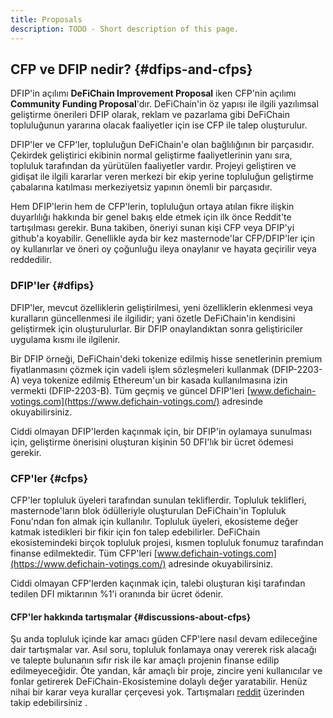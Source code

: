 ```yaml
---
title: Proposals
description: TODO - Short description of this page.
---
```


## CFP ve DFIP nedir? {#dfips-and-cfps}

DFIP'in açılımı **DeFiChain Improvement Proposal** iken CFP'nin açılımı **Community Funding Proposal**'dır. DeFiChain'in öz yapısı ile ilgili yazılımsal geliştirme önerileri DFIP olarak, reklam ve pazarlama gibi DeFiChain topluluğunun yararına olacak faaliyetler için ise CFP ile talep oluşturulur.

DFIP'ler ve CFP'ler, topluluğun DeFiChain'e olan bağlılığının bir parçasıdır. Çekirdek geliştirici ekibinin normal geliştirme faaliyetlerinin yanı sıra, topluluk tarafından da yürütülen faaliyetler vardır. Projeyi geliştiren ve gidişat ile ilgili kararlar veren merkezi bir ekip yerine topluluğun geliştirme çabalarına katılması merkeziyetsiz yapının önemli bir parçasıdır.

Hem DFIP'lerin hem de CFP'lerin, topluluğun ortaya atılan fikre ilişkin duyarlılığı hakkında bir genel bakış elde etmek için ilk önce Reddit'te tartışılması gerekir. Buna takiben, öneriyi sunan kişi CFP veya DFIP'yi github'a koyabilir. Genellikle ayda bir kez masternode'lar CFP/DFIP'ler için oy kullanırlar ve öneri oy çoğunluğu ileya onaylanır ve hayata geçirilir veya reddedilir.

### DFIP'ler {#dfips}

DFIP'ler, mevcut özelliklerin geliştirilmesi, yeni özelliklerin eklenmesi veya kuralların güncellenmesi ile ilgilidir; yani özetle DeFiChain'in kendisini geliştirmek için oluşturulurlar. Bir DFIP onaylandıktan sonra geliştiriciler uygulama kısmı ile ilgilenir.

Bir DFIP örneği, DeFiChain'deki tokenize edilmiş hisse senetlerinin premium fiyatlanmasını çözmek için vadeli işlem sözleşmeleri kullanmak (DFIP-2203-A) veya tokenize edilmiş Ethereum'un bir kasada kullanılmasına izin vermekti (DFIP-2203-B). Tüm geçmiş ve güncel DFIP'leri [www.defichain-votings.com](https://www.defichain-votings.com/) adresinde okuyabilirsiniz.

Ciddi olmayan DFIP'lerden kaçınmak için, bir DFIP'in oylamaya sunulması için, geliştirme önerisini oluşturan kişinin 50 DFI'lık bir ücret ödemesi gerekir.

### CFP'ler {#cfps}

CFP'ler topluluk üyeleri tarafından sunulan tekliflerdir. Topluluk teklifleri, masternode'ların blok ödülleriyle oluşturulan DeFiChain'in Topluluk Fonu'ndan fon almak için kullanılır. Topluluk üyeleri, ekosisteme değer katmak istedikleri bir fikir için fon talep edebilirler. DeFiChain ekosistemindeki birçok topluluk projesi, kısmen topluluk fonumuz tarafından finanse edilmektedir. Tüm CFP'leri [www.defichain-votings.com](https://www.defichain-votings.com/) adresinde okuyabilirsiniz.

Ciddi olmayan CFP'lerden kaçınmak için, talebi oluşturan kişi tarafından tedilen DFI miktarının %1'i oranında bir ücret ödenir.

#### CFP'ler hakkında tartışmalar {#discussions-about-cfps}

Şu anda topluluk içinde kar amacı güden CFP'lere nasıl devam edileceğine dair tartışmalar var. Asıl soru, topluluk fonlamaya onay vererek risk alacağı ve talepte bulunanın sıfır risk ile kar amaçlı projenin finanse edilip edilmeyeceğidir. Öte yandan, kâr amaçlı bir proje, zincire yeni kullanıcılar ve fonlar getirerek DeFiChain-Ekosistemine dolaylı değer yaratabilir. Henüz nihai bir karar veya kurallar çerçevesi yok. Tartışmaları [reddit](https://www.reddit.com/r/defiblockchain/) üzerinden takip edebilirsiniz .
